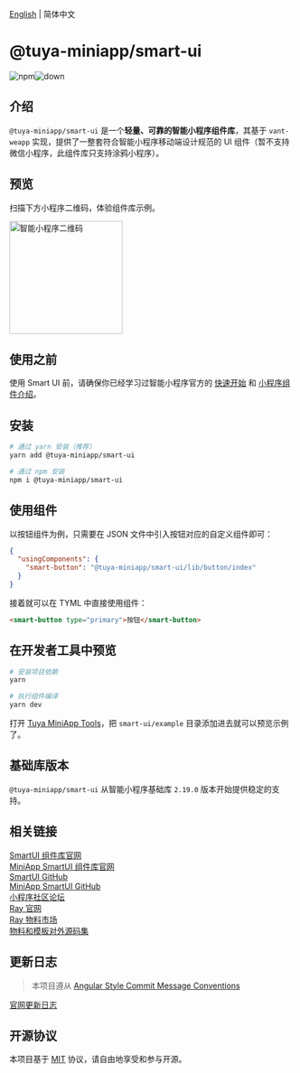 [English](./README.md) | 简体中文

# @tuya-miniapp/smart-ui

![npm](https://img.shields.io/npm/v/@tuya-miniapp/smart-ui)![down](https://img.shields.io/npm/dt/@tuya-miniapp/smart-ui)

## 介绍

`@tuya-miniapp/smart-ui` 是一个**轻量、可靠的智能小程序组件库**，其基于 `vant-weapp` 实现，提供了一整套符合智能小程序移动端设计规范的 UI 组件（暂不支持微信小程序，此组件库只支持涂鸦小程序）。

## 预览

扫描下方小程序二维码，体验组件库示例。

<img src="https://images.tuyacn.com/rms-static/8bcfe810-a187-11ef-9773-6b86083026a3-1731478901009.png?tyName=v2.0.0miniapp-SmartUI.png" width="200" height="200" alt="智能小程序二维码">

## 使用之前

使用 Smart UI 前，请确保你已经学习过智能小程序官方的 [快速开始](https://developer.tuya.com/cn/miniapp/develop/miniapp/guide/start/smart) 和 [小程序组件介绍](https://developer.tuya.com/cn/miniapp/develop/miniapp/framework/component/intro)。

## 安装

```bash
# 通过 yarn 安装（推荐）
yarn add @tuya-miniapp/smart-ui

# 通过 npm 安装
npm i @tuya-miniapp/smart-ui
```

## 使用组件

以按钮组件为例，只需要在 JSON 文件中引入按钮对应的自定义组件即可：

```json
{
  "usingComponents": {
    "smart-button": "@tuya-miniapp/smart-ui/lib/button/index"
  }
}
```

接着就可以在 TYML 中直接使用组件：

```html
<smart-button type="primary">按钮</smart-button>
```

## 在开发者工具中预览

```bash
# 安装项目依赖
yarn

# 执行组件编译
yarn dev
```

打开 [Tuya MiniApp Tools](https://developer.tuya.com/cn/miniapp/devtools/tools)，把 `smart-ui/example` 目录添加进去就可以预览示例了。

## 基础库版本

`@tuya-miniapp/smart-ui` 从智能小程序基础库 `2.19.0` 版本开始提供稳定的支持。


## 相关链接

[SmartUI 组件库官网](https://developer.tuya.com/material/smartui?comId=help-getting-started&lang=zh)  
[MiniApp SmartUI 组件库官网](https://developer.tuya.com/material/smartui?comId=help-getting-started&appType=miniapp&lang=zh)  
[SmartUI GitHub](https://github.com/Tuya-Community/ray-smart-ui)  
[MiniApp SmartUI GitHub](https://github.com/Tuya-Community/miniapp-smart-ui)  
[小程序社区论坛](https://www.tuyaos.com/viewforum.php?f=10)   
[Ray 官网](https://developer.tuya.com/cn/miniapp)  
[Ray 物料市场](https://developer.tuya.com/material/library_oHEKLjj0?lang=zh)   
[物料和模板对外源码集](https://github.com/Tuya-Community/tuya-ray-materials) 

## 更新日志

> 本项目遵从 [Angular Style Commit Message Conventions](https://gist.github.com/stephenparish/9941e89d80e2bc58a153)

[官网更新日志](https://developer.tuya.com/material/smartui?comId=help-changelog&appType=miniapp)  

## 开源协议

本项目基于 [MIT](https://zh.wikipedia.org/wiki/MIT%E8%A8%B1%E5%8F%AF%E8%AD%89) 协议，请自由地享受和参与开源。


